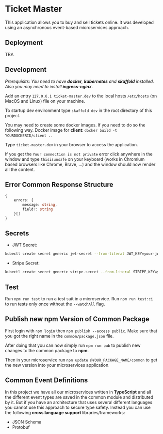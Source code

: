 # Ticket Master

This application allows you to buy and sell tickets online. It was developed using an asynchronous event-based microservices approach.

## Deployment

TBA

## Development

_Prerequisits: You need to have **docker**, **kubernetes** and **skaffold** installed. Also you may need to install **ingress-nginx**._

Add an entry `127.0.0.1 ticket-master.dev` to the local hosts `/etc/hosts` (on MacOS and Linux) file on your machine.

To startup dev environment type `skaffold dev` in the root directory of this project.

You may need to create some docker images. If you need to do so the following way. Docker image for **client**: `docker build -t YOURDOCKERID/client .`.

Type `ticket-master.dev` in your browser to access the application.

If you get the `Your connection is not private` error click anywhere in the window and type `thisisunsafe` on your keyboard (works in Chromium based browsers like Chrome, Brave, ...) and the window should now render all the content.

## Error Common Response Structure

```ts
{
    errors: {
        message: string,
        field?: string
    }[]
}
```

## Secrets

- JWT Secret:

```bash
kubectl create secret generic jwt-secret --from-literal JWT_KEY=your-jwt-secret
```

- Stripe Secret:

```bash
kubectl create secret generic stripe-secret --from-literal STRIPE_KEY=your-stripe-secret-key
```

## Test

Run `npm run test` to run a test suit in a microservice. Run `npm run test:ci` to run tests only once without the `--watchAll` flag.

## Publish new npm Version of Common Package

First login with `npm login` then `npm publish --access public`. Make sure that you got the right name in the `common/package.json` file.

After doing that you can now simply run `npm run pub` to publish new changes to the common package to **npm**.

Then in your microservice run `npm update @YOUR_PACKAGE_NAME/common` to get the new version into your microservices application.

## Common Event Definitions

In this project we have all our microservices written in **TypeScript** and all the different event types are saved in the common module and distributed by it. But if you have an architecture that uses several different languages you cannot use this approach to secure type safety. Instead you can use the following **cross language support** libraries/frameworks:

- JSON Schema
- Protobuf
